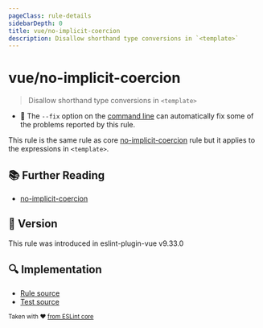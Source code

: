 ```yaml
---
pageClass: rule-details
sidebarDepth: 0
title: vue/no-implicit-coercion
description: Disallow shorthand type conversions in `<template>`
---
```


# vue/no-implicit-coercion

> Disallow shorthand type conversions in `<template>`

- :wrench: The `--fix` option on the [command line](https://eslint.org/docs/user-guide/command-line-interface#fixing-problems) can automatically fix some of the problems reported by this rule.

This rule is the same rule as core [no-implicit-coercion] rule but it applies to the expressions in `<template>`.

## :books: Further Reading

- [no-implicit-coercion]

[no-implicit-coercion]: https://eslint.org/docs/rules/no-implicit-coercion

## :rocket: Version

This rule was introduced in eslint-plugin-vue v9.33.0

## :mag: Implementation

- [Rule source](https://github.com/vuejs/eslint-plugin-vue/blob/master/lib/rules/no-implicit-coercion.js)
- [Test source](https://github.com/vuejs/eslint-plugin-vue/blob/master/tests/lib/rules/no-implicit-coercion.js)

<sup>Taken with ❤️ [from ESLint core](https://eslint.org/docs/latest/rules/no-implicit-coercion)</sup>
